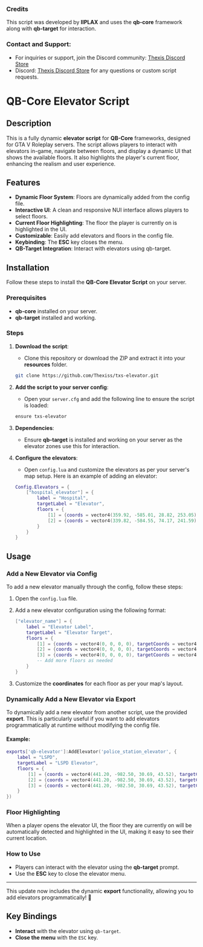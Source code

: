 ### Credits

This script was developed by **IIPLAX** and uses the **qb-core** framework along with **qb-target** for interaction. 

### Contact and Support:
- For inquiries or support, join the Discord community: [Thexis Discord Store](https://discord.gg/txs)
- Discord: [Thexis Discord Store](https://discord.gg/txs) for any questions or custom script requests.


# QB-Core Elevator Script

## Description

This is a fully dynamic **elevator script** for **QB-Core** frameworks, designed for GTA V Roleplay servers. The script allows players to interact with elevators in-game, navigate between floors, and display a dynamic UI that shows the available floors. It also highlights the player's current floor, enhancing the realism and user experience.

## Features

- **Dynamic Floor System**: Floors are dynamically added from the config file.
- **Interactive UI**: A clean and responsive NUI interface allows players to select floors.
- **Current Floor Highlighting**: The floor the player is currently on is highlighted in the UI.
- **Customizable**: Easily add elevators and floors in the config file.
- **Keybinding**: The **ESC** key closes the menu.
- **QB-Target Integration**: Interact with elevators using qb-target.

## Installation

Follow these steps to install the **QB-Core Elevator Script** on your server.

### Prerequisites
- **qb-core** installed on your server.
- **qb-target** installed and working.

### Steps

1. **Download the script**:
   - Clone this repository or download the ZIP and extract it into your **resources** folder.
   ```bash
   git clone https://github.com/Thexiss/txs-elevator.git
   ```

2. **Add the script to your server config**:
   - Open your `server.cfg` and add the following line to ensure the script is loaded:
   ```bash
   ensure txs-elevator
   ```

3. **Dependencies**:
   - Ensure **qb-target** is installed and working on your server as the elevator zones use this for interaction.

4. **Configure the elevators**:
   - Open `config.lua` and customize the elevators as per your server's map setup. Here is an example of adding an elevator:
   ```lua
   Config.Elevators = {
       ["hospital_elevator"] = {
           label = "Hospital",
           targetLabel = "Elevator",
           floors = {
               [1] = {coords = vector4(359.92, -585.01, 28.82, 253.05), targetCoords = vector4(359.91, -583.99, 28.82, 13.99)},
               [2] = {coords = vector4(339.82, -584.55, 74.17, 241.59), targetCoords = vector4(338.53, -584.04, 74.17, 63.23)},
           }
       }
   }
   ```

## Usage

### Add a New Elevator via Config
To add a new elevator manually through the config, follow these steps:

1. Open the `config.lua` file.
2. Add a new elevator configuration using the following format:
   ```lua
   ["elevator_name"] = {
       label = "Elevator Label",
       targetLabel = "Elevator Target",
       floors = {
           [1] = {coords = vector4(0, 0, 0, 0), targetCoords = vector4(0, 0, 0, 0)},
           [2] = {coords = vector4(0, 0, 0, 0), targetCoords = vector4(0, 0, 0, 0)},
           [3] = {coords = vector4(0, 0, 0, 0), targetCoords = vector4(0, 0, 0, 0)},
           -- Add more floors as needed
       }
   }
   ```

3. Customize the **coordinates** for each floor as per your map's layout.

### Dynamically Add a New Elevator via Export
To dynamically add a new elevator from another script, use the provided **export**. This is particularly useful if you want to add elevators programmatically at runtime without modifying the config file.

#### Example:
```lua
exports['qb-elevator']:AddElevator('police_station_elevator', {
    label = "LSPD",
    targetLabel = "LSPD Elevator",
    floors = {
        [1] = {coords = vector4(441.20, -982.50, 30.69, 43.52), targetCoords = vector4(441.20, -982.50, 30.69, 43.52)},
        [2] = {coords = vector4(441.20, -982.50, 30.69, 43.52), targetCoords = vector4(441.20, -982.50, 30.69, 43.52)},
        [3] = {coords = vector4(441.20, -982.50, 30.69, 43.52), targetCoords = vector4(441.20, -982.50, 30.69, 43.52)},
    }
})
```

### Floor Highlighting
When a player opens the elevator UI, the floor they are currently on will be automatically detected and highlighted in the UI, making it easy to see their current location.

### How to Use
- Players can interact with the elevator using the **qb-target** prompt.
- Use the **ESC** key to close the elevator menu.

---

This update now includes the dynamic **export** functionality, allowing you to add elevators programmatically! 🚀

## Key Bindings

- **Interact** with the elevator using `qb-target`.
- **Close the menu** with the `ESC` key.
